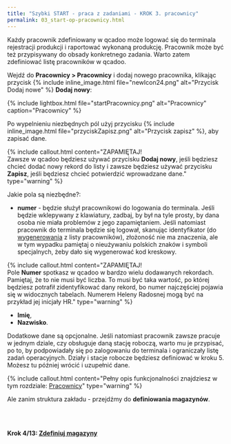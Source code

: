 ```yaml
---
title: "Szybki START - praca z zadaniami - KROK 3. pracownicy"
permalink: 03_start-op-pracownicy.html 
---
```


Każdy pracownik zdefiniowany w qcadoo może logować się do terminala rejestracji produkcji i raportować wykonaną produkcję. Pracownik może być też przypisywany do obsady konkretnego zadania. Warto zatem zdefiniować listę pracowników w qcadoo.

Wejdź do **Pracownicy > Pracownicy** i dodaj nowego pracownika, klikając przycisk {% include inline_image.html file="newIcon24.png" alt="Przycisk Dodaj nowe" %} **Dodaj nowy**:

{% include lightbox.html file="startPracownicy.png" alt="Pracownicy" caption="Pracownicy" %}

Po wypelnieniu niezbędnych pól użyj przycisku {% include inline_image.html file="przyciskZapisz.png" alt="Przycisk zapisz" %}, aby zapisać dane.

{% include callout.html content="ZAPAMIĘTAJ!<br/>Zawsze w qcadoo będziesz używać przycisku **Dodaj nowy**, jeśli będziesz chcieć dodać nowy rekord do listy i zawsze będziesz używać przycisku **Zapisz**, jeśli będziesz chcieć potwierdzić wprowadzane dane." type="warning" %}

Jakie pola są niezbędne?:
- **numer** - będzie służył pracownikowi do logowania do terminala. Jeśli będzie wklepywany z klawiatury, zadbaj, by był na tyle prosty, by dana osoba nie miała problemów z jego zapamiętaniem. Jeśli natomiast pracownik do terminala będzie się logował, skanując identyfikator (do [wygenerowania](/pracownicy.html#jak-wydrukować-identyfikatory-pracownikom) z listy pracowników), złożoność nie ma znaczenia, ale w tym wypadku pamiętaj o nieużywaniu polskich znaków i symboli specjalnych, żeby dało się wygenerować kod kreskowy.

{% include callout.html content="ZAPAMIĘTAJ!<br/>Pole **Numer** spotkasz w qcadoo w bardzo wielu dodawanych rekordach. Pamiętaj, że to nie musi być liczba. To musi być taka wartość, po której będziesz potrafił zidentyfikować dany rekord, bo numer najczęściej pojawia się w widocznych tabelach. Numerem Heleny Radosnej mogą być na przykład jej inicjały HR." type="warning" %}

- **Imię**,
- **Nazwisko**.

Dodatkowe dane są opcjonalne. Jeśli natomiast pracownik zawsze pracuje w jednym dziale, czy obsługuje daną stację roboczą, warto mu je przypisać, po to, by podpowiadały się po zalogowaniu do terminala i ograniczały listę zadań operacyjnych. Działy i stacje robocze będziesz definiować w kroku 5. Możesz tu później wrócić i uzupełnić dane.

{% include callout.html content="Pełny opis funkcjonalności znajdziesz w tym rozdziale: [Pracownicy](/pracownicy)" type="warning" %}

Ale zanim struktura zakładu - przejdźmy do **definiowania magazynów**.


<br/>
<br/>

**Krok 4/13: [Zdefiniuj magazyny](/04_start-op-magazyny)**